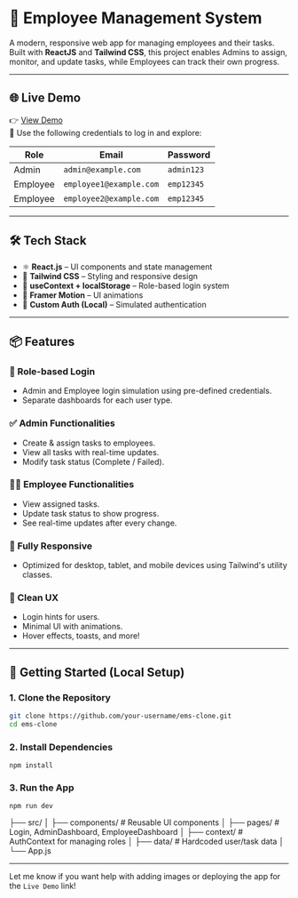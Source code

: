 # 🚀 Employee Management System

A modern, responsive web app for managing employees and their tasks. Built with **ReactJS** and **Tailwind CSS**, this project enables Admins to assign, monitor, and update tasks, while Employees can track their own progress.

---

## 🌐 Live Demo

👉 [View Demo](https://your-vercel-link.vercel.app)  
🧪 Use the following credentials to log in and explore:

| Role     | Email                   | Password  |
|----------|-------------------------|-----------|
| Admin    | `admin@example.com`     | `admin123`|
| Employee | `employee1@example.com` | `emp12345`|
| Employee | `employee2@example.com` | `emp12345`|

---

## 🛠 Tech Stack

- ⚛️ **React.js** – UI components and state management
- 🎨 **Tailwind CSS** – Styling and responsive design
- 🧠 **useContext + localStorage** – Role-based login system
- 🧪 **Framer Motion** – UI animations
- 🔐 **Custom Auth (Local)** – Simulated authentication

---

## 📦 Features

### 👤 Role-based Login
- Admin and Employee login simulation using pre-defined credentials.
- Separate dashboards for each user type.

### ✅ Admin Functionalities
- Create & assign tasks to employees.
- View all tasks with real-time updates.
- Modify task status (Complete / Failed).

### 🧑‍💻 Employee Functionalities
- View assigned tasks.
- Update task status to show progress.
- See real-time updates after every change.

### 📱 Fully Responsive
- Optimized for desktop, tablet, and mobile devices using Tailwind's utility classes.

### 🎯 Clean UX
- Login hints for users.
- Minimal UI with animations.
- Hover effects, toasts, and more!

---

## 🚀 Getting Started (Local Setup)

### 1. Clone the Repository
```bash
git clone https://github.com/your-username/ems-clone.git
cd ems-clone

```

### 2. Install Dependencies
```
npm install
```

### 3. Run the App
```
npm run dev
```


├── src/
│   ├── components/        # Reusable UI components
│   ├── pages/             # Login, AdminDashboard, EmployeeDashboard
│   ├── context/           # AuthContext for managing roles
│   ├── data/              # Hardcoded user/task data
│   └── App.js


 
---

Let me know if you want help with adding images or deploying the app for the `Live Demo` link!
```
